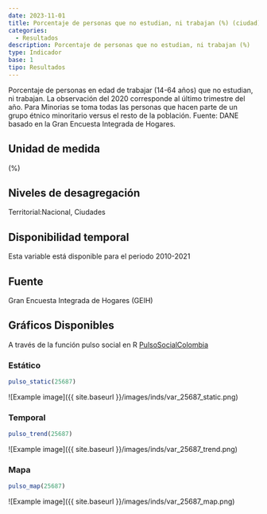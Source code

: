 ```yaml
---
date: 2023-11-01
title: Porcentaje de personas que no estudian, ni trabajan (%) (ciudad)
categories:
  - Resultados
description: Porcentaje de personas que no estudian, ni trabajan (%)
type: Indicador
base: 1
tipo: Resultados
--- 
```


Porcentaje de personas en edad de trabajar (14-64 años) que no estudian, ni trabajan. La observación del 2020 corresponde al último trimestre del año. Para Minorias se toma todas las personas que hacen parte de un grupo étnico minoritario versus el resto de la población.
Fuente: DANE basado en la Gran Encuesta Integrada de Hogares.

## Unidad de medida
(%)

## Niveles de desagregación
Territorial:Nacional, Ciudades

## Disponibilidad temporal
Esta variable está disponible para el periodo 2010-2021

## Fuente
Gran Encuesta Integrada de Hogares (GEIH)

## Gráficos Disponibles

A través de la función pulso social en R [PulsoSocialColombia](https://github.com/pulsosocialcolombia/PulsoSocialColombia)

### Estático

``` R
pulso_static(25687)
```

![Example image]({{ site.baseurl }}/images/inds/var_25687_static.png)

### Temporal

``` R
pulso_trend(25687)
```

![Example image]({{ site.baseurl }}/images/inds/var_25687_trend.png)

### Mapa

``` R
pulso_map(25687)
```

![Example image]({{ site.baseurl }}/images/inds/var_25687_map.png)
